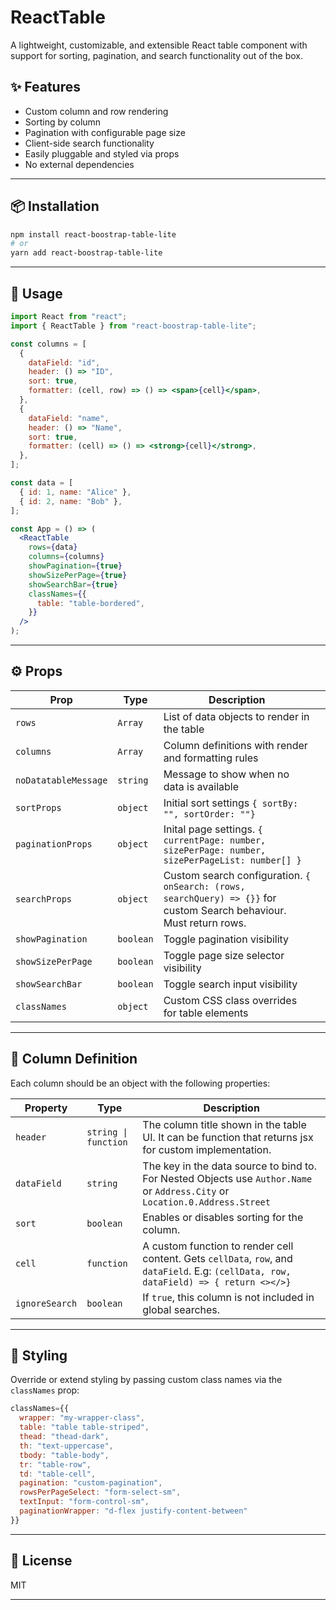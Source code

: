 # ReactTable

A lightweight, customizable, and extensible React table component with support for sorting, pagination, and search functionality out of the box.

## ✨ Features

* Custom column and row rendering
* Sorting by column
* Pagination with configurable page size
* Client-side search functionality
* Easily pluggable and styled via props
* No external dependencies

---

## 📦 Installation

```bash
npm install react-boostrap-table-lite
# or
yarn add react-boostrap-table-lite
```

---

## 🚀 Usage

```jsx
import React from "react";
import { ReactTable } from "react-boostrap-table-lite";

const columns = [
  {
    dataField: "id",
    header: () => "ID",
    sort: true,
    formatter: (cell, row) => () => <span>{cell}</span>,
  },
  {
    dataField: "name",
    header: () => "Name",
    sort: true,
    formatter: (cell) => () => <strong>{cell}</strong>,
  },
];

const data = [
  { id: 1, name: "Alice" },
  { id: 2, name: "Bob" },
];

const App = () => (
  <ReactTable
    rows={data}
    columns={columns}
    showPagination={true}
    showSizePerPage={true}
    showSearchBar={true}
    classNames={{
      table: "table-bordered",
    }}
  />
);
```

---

## ⚙️ Props

| Prop                 | Type      | Description                                                               |                                  |
| -------------------- | --------- | ------------------------------------------------------------------------- | -------------------------------- |
| `rows`               | `Array`   | List of data objects to render in the table                               |                                  |
| `columns`            | `Array`   | Column definitions with render and formatting rules                       |                                  |
| `noDatatableMessage` | `string`  | Message to show when no data is available                                 |                                  |
| `sortProps`          | `object`  |  Initial sort settings `{ sortBy: "", sortOrder: ""}` |
| `paginationProps`    | `object`  | Inital page settings. `{ currentPage: number, sizePerPage: number, sizePerPageList: number[] }` |                                  |
| `searchProps`        | `object`  | Custom search configuration. `{ onSearch: (rows, searchQuery) => {}}` for custom Search behaviour. Must return rows.     |                                  |
| `showPagination`     | `boolean` | Toggle pagination visibility                                              |                                  |
| `showSizePerPage`    | `boolean` | Toggle page size selector visibility                                      |                                  |
| `showSearchBar`      | `boolean` | Toggle search input visibility                                            |                                  |
| `classNames`         | `object`  | Custom CSS class overrides for table elements                             |                                  |

---

## 📐 Column Definition

Each column should be an object with the following properties:

| Property       | Type       | Description                                                                        |
| -------------- | ---------- | ---------------------------------------------------------------------------------- |
| `header`       | `string \| function`   | The column title shown in the table UI.   It can be function that returns jsx for custom implementation.                                        |
| `dataField`    | `string`   | The key in the data source to bind to. For Nested Objects use `Author.Name` or `Address.City` or `Location.0.Address.Street`                                            |
| `sort`         | `boolean`  | Enables or disables sorting for the column.                                        |
| `cell`         | `function` | A custom function to render cell content. Gets `cellData`, `row`, and `dataField`. E.g: `(cellData, row, dataField) => { return <></>}` |
| `ignoreSearch` | `boolean`  | If `true`, this column is not included in global searches.         |


---

## 🎨 Styling

Override or extend styling by passing custom class names via the `classNames` prop:

```js
classNames={{
  wrapper: "my-wrapper-class",
  table: "table table-striped",
  thead: "thead-dark",
  th: "text-uppercase",
  tbody: "table-body",
  tr: "table-row",
  td: "table-cell",
  pagination: "custom-pagination",
  rowsPerPageSelect: "form-select-sm",
  textInput: "form-control-sm",
  paginationWrapper: "d-flex justify-content-between"
}}
```

---

## 📝 License

MIT

---
